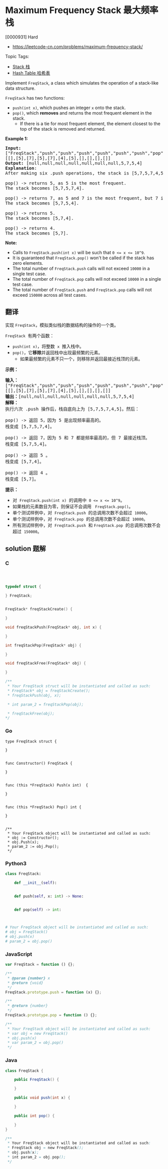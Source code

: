 # Maximum Frequency Stack 最大频率栈

[0000931] Hard

- https://leetcode-cn.com/problems/maximum-frequency-stack/

Topic Tags:

- [Stack 栈](https://leetcode-cn.com/tag/stack/)
- [Hash Table 哈希表](https://leetcode-cn.com/tag/hash-table/)

Implement `FreqStack`, a class which simulates the operation of a stack-like data structure.

`FreqStack` has two functions:

- `push(int x)`, which pushes an integer `x` onto the stack.
- `pop()`, which **removes** and returns the most frequent element in the stack.
  - If there is a tie for most frequent element, the element closest to the top of the stack is removed and returned.

**Example 1:**

<pre><strong>Input: </strong>
<span id="example-input-1-1">["FreqStack","push","push","push","push","push","push","pop","pop","pop","pop"]</span>,
<span id="example-input-1-2">[[],[5],[7],[5],[7],[4],[5],[],[],[],[]]</span>
<strong>Output: </strong><span id="example-output-1">[null,null,null,null,null,null,null,5,7,5,4]</span>
<strong>Explanation</strong>:
After making six .push operations, the stack is [5,7,5,7,4,5] from bottom to top.  Then:

pop() -&gt; returns 5, as 5 is the most frequent.
The stack becomes [5,7,5,7,4].

pop() -&gt; returns 7, as 5 and 7 is the most frequent, but 7 is closest to the top.
The stack becomes [5,7,5,4].

pop() -&gt; returns 5.
The stack becomes [5,7,4].

pop() -&gt; returns 4.
The stack becomes [5,7].
</pre>

**Note:**

- Calls to `FreqStack.push(int x)` will be such that `0 <= x <= 10^9`.
- It is guaranteed that `FreqStack.pop()` won't be called if the stack has zero elements.
- The total number of `FreqStack.push` calls will not exceed `10000` in a single test case.
- The total number of `FreqStack.pop` calls will not exceed `10000` in a single test case.
- The total number of `FreqStack.push` and `FreqStack.pop` calls will not exceed `150000` across all test cases.

## 翻译

实现 `FreqStack`，模拟类似栈的数据结构的操作的一个类。

`FreqStack`  有两个函数：

- `push(int x)`，将整数  `x`  推入栈中。
- `pop()`，它**移除**并返回栈中出现最频繁的元素。
  - 如果最频繁的元素不只一个，则移除并返回最接近栈顶的元素。

**示例：**

<pre><strong>输入：</strong>
["FreqStack","push","push","push","push","push","push","pop","pop","pop","pop"],
[[],[5],[7],[5],[7],[4],[5],[],[],[],[]]
<strong>输出：</strong>[null,null,null,null,null,null,null,5,7,5,4]
<strong>解释：</strong>
执行六次 .push 操作后，栈自底向上为 [5,7,5,7,4,5]。然后：

pop() -&gt; 返回 5，因为 5 是出现频率最高的。
栈变成 [5,7,5,7,4]。

pop() -&gt; 返回 7，因为 5 和 7 都是频率最高的，但 7 最接近栈顶。
栈变成 [5,7,5,4]。

pop() -&gt; 返回 5 。
栈变成 [5,7,4]。

pop() -&gt; 返回 4 。
栈变成 [5,7]。
</pre>

**提示：**

- 对  `FreqStack.push(int x)`  的调用中  `0 <= x <= 10^9`。
- 如果栈的元素数目为零，则保证不会调用   `FreqStack.pop()`。
- 单个测试样例中，对  `FreqStack.push`  的总调用次数不会超过  `10000`。
- 单个测试样例中，对  `FreqStack.pop`  的总调用次数不会超过  `10000`。
- 所有测试样例中，对  `FreqStack.push`  和 `FreqStack.pop`  的总调用次数不会超过  `150000`。

## solution 题解

### C

```c



typedef struct {

} FreqStack;


FreqStack* freqStackCreate() {

}

void freqStackPush(FreqStack* obj, int x) {

}

int freqStackPop(FreqStack* obj) {

}

void freqStackFree(FreqStack* obj) {

}

/**
 * Your FreqStack struct will be instantiated and called as such:
 * FreqStack* obj = freqStackCreate();
 * freqStackPush(obj, x);

 * int param_2 = freqStackPop(obj);

 * freqStackFree(obj);
*/
```

### Go

```golang
type FreqStack struct {

}


func Constructor() FreqStack {

}


func (this *FreqStack) Push(x int)  {

}


func (this *FreqStack) Pop() int {

}


/**
 * Your FreqStack object will be instantiated and called as such:
 * obj := Constructor();
 * obj.Push(x);
 * param_2 := obj.Pop();
 */
```

### Python3

```python
class FreqStack:

    def __init__(self):


    def push(self, x: int) -> None:


    def pop(self) -> int:



# Your FreqStack object will be instantiated and called as such:
# obj = FreqStack()
# obj.push(x)
# param_2 = obj.pop()
```

### JavaScript

```javascript
var FreqStack = function () {};

/**
 * @param {number} x
 * @return {void}
 */
FreqStack.prototype.push = function (x) {};

/**
 * @return {number}
 */
FreqStack.prototype.pop = function () {};

/**
 * Your FreqStack object will be instantiated and called as such:
 * var obj = new FreqStack()
 * obj.push(x)
 * var param_2 = obj.pop()
 */
```

### Java

```java
class FreqStack {

    public FreqStack() {

    }

    public void push(int x) {

    }

    public int pop() {

    }
}

/**
 * Your FreqStack object will be instantiated and called as such:
 * FreqStack obj = new FreqStack();
 * obj.push(x);
 * int param_2 = obj.pop();
 */
```
